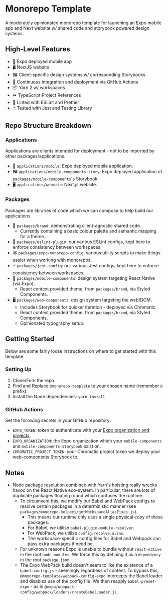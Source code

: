 # Monorepo Template

A moderately opinionated monorepo template for launching an Expo mobile app and Next website w/ shared code and storybook powered design systems.

## High-Level Features

- 📱  Expo deployed mobile app
- 🖥  NextJS website
- 🖼  Client-specific design systems w/ corresponding Storybooks
- 🤖  Continuous integration and deployment via GitHub Actions
- 📦  Yarn 2 w/ workspaces
- ⏩  TypeScript Project References
- 🧹  Linted with ESLint and Prettier
- 🃏  Tested with Jest and Testing Library

## Repo Structure Breakdown

### Applications

Applications are clients intended for deployment - not to be imported by other packages/applications.

- 📱  `applications/mobile`: Expo deployed mobile application.
- 🖼  `applications/mobile-components-story`: Expo deployed application of `packages/mobile-components`'s Storybook.
- 🖥  `applications/website`: Next.js website.

### Packages

Packages are libraries of code which we can compose to help build our applications.

- 🎨  `packages/brand`: demonstrating client-agnostic shared code.
  - Currently containing a basic colour palette and semantic mapping for a theme.
- 🧹  `packages/eslint-plugin`: our various ESLint configs, kept here to enforce consistency between workspaces.
- 🕸  `packages/expo-monorepo-config`: various utility scripts to make things easier when working with monorepos.
- 🃏  `packages/jest-config`: our various Jest configs, kept here to enforce consistency between workspaces.
- 📱  `packages/mobile-components`: design system targeting React Native (via Expo).
  - React context provided theme, from `packages/brand`, via Styled Components.
- 🖥  `packages/web-components`: design system targeting the web/DOM.
  - Includes Storybook for quicker iteration - deployed via Chromatic.
  - React context provided theme, from `packages/brand`, via Styled Components.
  - Opinionated typography setup.


## Getting Started

Below are some fairly loose instructions on where to get started with this template.

### Setting Up

1. Clone/Fork the repo.
2. Find and Replace `@monorepo-template` to your chosen name (remember `@` prefix).
3. Install the Node dependencies: `yarn install`

### GitHub Actions

Set the following secrets in your GitHub repository:

- `EXPO_TOKEN`: token to authenticate with your [Expo organization and projects](https://expo.dev/settings/access-tokens).
- `EXPO_ORGANIZATION`: the Expo organization which your `mobile-components` and `mobile-components-storybook` exist on.
- `CHROMATIC_PROJECT_TOKEN`: your Chromatic project token we deploy your web-components Storybook to.

## Notes

- Node package resolution combined with Yarn's hoisting really wrecks havoc on the React Native eco-system. In particular, there are lots of duplicate packages floating round which confuses the runtime.
  - To circumvent this, we modify our Babel and WebPack configs to resolve certain packages in a deterministic manner (see `packages/monorepo-helpers/getWorkspaceAliasFixes.js`).
    - This means our runtime only uses a single physical copy of these packages.
    - For Babel, we utilise `babel-plugin-module-resolver`.
    - For WebPack, we utilise `config.resolve.alias`.
    - The workspace-specific config files for Babel and Webpack can pass extra packages if need be.
  - For unknown reasons Expo is unable to bundle without `react-native` in the root `node_modules`. We force this by defining it as a `dependency` in the root `package.json`.
  - The Expo WebPack build doesn't seem to like the existence of a `babel.config.js` - seemingly regardless of content. To bypass this, `@monorepo-template/webpack-config-expo` intercepts the Babel loader and disables use of the config file. We then reapply `babel-preset-expo` - as in `@expo/webpack-config/webpack/loaders/createBabelLoader.js`.
